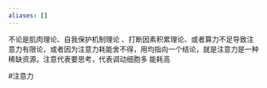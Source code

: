 ```yaml
---
aliases: []
---
```



不论是肌肉理论、自我保护机制理论 、打断因素积累理论、或者算力不足导致注意力有限论，或者因为注意力耗能舍不得，用均指向一个结论，就是注意力是一种稀缺资源。注意代表要思考，代表调动细胞多  能耗高

#注意力 